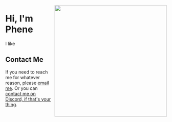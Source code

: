 <img align="right" src="https://github.com/joebobbio/joebobbio/blob/main/THEMAN.jpg?raw=true" width="350"></img>
# Hi, I'm Phene

I like 


## Contact Me
If you need to reach me for whatever reason, please [email me](mailto:phene@ctaetcsh.xyz). Or you can [contact me on Discord, if that's your thing](https://discord.com/users/347791894115385355).
<!--
**joebobbio/joebobbio** is a ✨ _special_ ✨ repository because its `README.md` (this file) appears on your GitHub profile.

Here are some ideas to get you started:

- 🔭 I’m currently working on ...
- 🌱 I’m currently learning ...
- 👯 I’m looking to collaborate on ...
- 🤔 I’m looking for help with ...
- 💬 Ask me about ...
- 📫 How to reach me: ...
- 😄 Pronouns: ...
- ⚡ Fun fact: ...
-->

